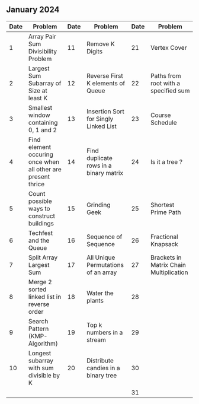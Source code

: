 ## January 2024

| Date | Problem                                                      | Date | Problem                                | Date | Problem                                 |
| ---- | ------------------------------------------------------------ | ---- | -------------------------------------- | ---- | --------------------------------------- |
| 1    | Array Pair Sum Divisibility Problem                          | 11   | Remove K Digits                        | 21   | Vertex Cover                            |
| 2    | Largest Sum Subarray of Size at least K                      | 12   | Reverse First K elements of Queue      | 22   | Paths from root with a specified sum    |
| 3    | Smallest window containing 0, 1 and 2                        | 13   | Insertion Sort for Singly Linked List  | 23   | Course Schedule                         |
| 4    | Find element occuring once when all other are present thrice | 14   | Find duplicate rows in a binary matrix | 24   | Is it a tree ?                          |
| 5    | Count possible ways to construct buildings                   | 15   | Grinding Geek                          | 25   | Shortest Prime Path                     |
| 6    | Techfest and the Queue                                       | 16   | Sequence of Sequence                   | 26   | Fractional Knapsack                     |
| 7    | Split Array Largest Sum                                      | 17   | All Unique Permutations of an array    | 27   | Brackets in Matrix Chain Multiplication |
| 8    | Merge 2 sorted linked list in reverse order                  | 18   | Water the plants                       | 28   |                                         |
| 9    | Search Pattern (KMP-Algorithm)                               | 19   | Top k numbers in a stream              | 29   |                                         |
| 10   | Longest subarray with sum divisible by K                     | 20   | Distribute candies in a binary tree    | 30   |                                         |
|      |                                                              |      |                                        | 31   |                                         |
